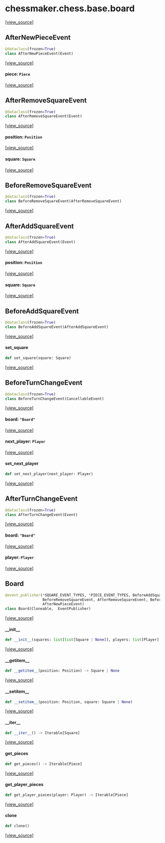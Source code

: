 <a id="chessmaker.chess.base.board"></a>

# chessmaker.chess.base.board

[[view_source]](https://github.com/WolfDWyc/ChessMaker/blob/31277ef9b150ef22d5ea0caafe33d2906b6c7f48/chessmaker\chess\base\board.py#L1)

<a id="chessmaker.chess.base.board.AfterNewPieceEvent"></a>

## AfterNewPieceEvent

```python
@dataclass(frozen=True)
class AfterNewPieceEvent(Event)
```

[[view_source]](https://github.com/WolfDWyc/ChessMaker/blob/31277ef9b150ef22d5ea0caafe33d2906b6c7f48/chessmaker\chess\base\board.py#L16)

<a id="chessmaker.chess.base.board.AfterNewPieceEvent.piece"></a>

#### piece: `Piece`

[[view_source]](https://github.com/WolfDWyc/ChessMaker/blob/31277ef9b150ef22d5ea0caafe33d2906b6c7f48/chessmaker\chess\base\board.py#L17)

<a id="chessmaker.chess.base.board.AfterRemoveSquareEvent"></a>

## AfterRemoveSquareEvent

```python
@dataclass(frozen=True)
class AfterRemoveSquareEvent(Event)
```

[[view_source]](https://github.com/WolfDWyc/ChessMaker/blob/31277ef9b150ef22d5ea0caafe33d2906b6c7f48/chessmaker\chess\base\board.py#L21)

<a id="chessmaker.chess.base.board.AfterRemoveSquareEvent.position"></a>

#### position: `Position`

[[view_source]](https://github.com/WolfDWyc/ChessMaker/blob/31277ef9b150ef22d5ea0caafe33d2906b6c7f48/chessmaker\chess\base\board.py#L22)

<a id="chessmaker.chess.base.board.AfterRemoveSquareEvent.square"></a>

#### square: `Square`

[[view_source]](https://github.com/WolfDWyc/ChessMaker/blob/31277ef9b150ef22d5ea0caafe33d2906b6c7f48/chessmaker\chess\base\board.py#L23)

<a id="chessmaker.chess.base.board.BeforeRemoveSquareEvent"></a>

## BeforeRemoveSquareEvent

```python
@dataclass(frozen=True)
class BeforeRemoveSquareEvent(AfterRemoveSquareEvent)
```

[[view_source]](https://github.com/WolfDWyc/ChessMaker/blob/31277ef9b150ef22d5ea0caafe33d2906b6c7f48/chessmaker\chess\base\board.py#L27)

<a id="chessmaker.chess.base.board.AfterAddSquareEvent"></a>

## AfterAddSquareEvent

```python
@dataclass(frozen=True)
class AfterAddSquareEvent(Event)
```

[[view_source]](https://github.com/WolfDWyc/ChessMaker/blob/31277ef9b150ef22d5ea0caafe33d2906b6c7f48/chessmaker\chess\base\board.py#L32)

<a id="chessmaker.chess.base.board.AfterAddSquareEvent.position"></a>

#### position: `Position`

[[view_source]](https://github.com/WolfDWyc/ChessMaker/blob/31277ef9b150ef22d5ea0caafe33d2906b6c7f48/chessmaker\chess\base\board.py#L33)

<a id="chessmaker.chess.base.board.AfterAddSquareEvent.square"></a>

#### square: `Square`

[[view_source]](https://github.com/WolfDWyc/ChessMaker/blob/31277ef9b150ef22d5ea0caafe33d2906b6c7f48/chessmaker\chess\base\board.py#L34)

<a id="chessmaker.chess.base.board.BeforeAddSquareEvent"></a>

## BeforeAddSquareEvent

```python
@dataclass(frozen=True)
class BeforeAddSquareEvent(AfterAddSquareEvent)
```

[[view_source]](https://github.com/WolfDWyc/ChessMaker/blob/31277ef9b150ef22d5ea0caafe33d2906b6c7f48/chessmaker\chess\base\board.py#L38)

<a id="chessmaker.chess.base.board.BeforeAddSquareEvent.set_square"></a>

#### set\_square

```python
def set_square(square: Square)
```

[[view_source]](https://github.com/WolfDWyc/ChessMaker/blob/31277ef9b150ef22d5ea0caafe33d2906b6c7f48/chessmaker\chess\base\board.py#L39)

<a id="chessmaker.chess.base.board.BeforeTurnChangeEvent"></a>

## BeforeTurnChangeEvent

```python
@dataclass(frozen=True)
class BeforeTurnChangeEvent(CancellableEvent)
```

[[view_source]](https://github.com/WolfDWyc/ChessMaker/blob/31277ef9b150ef22d5ea0caafe33d2906b6c7f48/chessmaker\chess\base\board.py#L44)

<a id="chessmaker.chess.base.board.BeforeTurnChangeEvent.board"></a>

#### board: `"Board"`

[[view_source]](https://github.com/WolfDWyc/ChessMaker/blob/31277ef9b150ef22d5ea0caafe33d2906b6c7f48/chessmaker\chess\base\board.py#L45)

<a id="chessmaker.chess.base.board.BeforeTurnChangeEvent.next_player"></a>

#### next\_player: `Player`

[[view_source]](https://github.com/WolfDWyc/ChessMaker/blob/31277ef9b150ef22d5ea0caafe33d2906b6c7f48/chessmaker\chess\base\board.py#L46)

<a id="chessmaker.chess.base.board.BeforeTurnChangeEvent.set_next_player"></a>

#### set\_next\_player

```python
def set_next_player(next_player: Player)
```

[[view_source]](https://github.com/WolfDWyc/ChessMaker/blob/31277ef9b150ef22d5ea0caafe33d2906b6c7f48/chessmaker\chess\base\board.py#L48)

<a id="chessmaker.chess.base.board.AfterTurnChangeEvent"></a>

## AfterTurnChangeEvent

```python
@dataclass(frozen=True)
class AfterTurnChangeEvent(Event)
```

[[view_source]](https://github.com/WolfDWyc/ChessMaker/blob/31277ef9b150ef22d5ea0caafe33d2906b6c7f48/chessmaker\chess\base\board.py#L53)

<a id="chessmaker.chess.base.board.AfterTurnChangeEvent.board"></a>

#### board: `"Board"`

[[view_source]](https://github.com/WolfDWyc/ChessMaker/blob/31277ef9b150ef22d5ea0caafe33d2906b6c7f48/chessmaker\chess\base\board.py#L54)

<a id="chessmaker.chess.base.board.AfterTurnChangeEvent.player"></a>

#### player: `Player`

[[view_source]](https://github.com/WolfDWyc/ChessMaker/blob/31277ef9b150ef22d5ea0caafe33d2906b6c7f48/chessmaker\chess\base\board.py#L55)

<a id="chessmaker.chess.base.board.Board"></a>

## Board

```python
@event_publisher(*SQUARE_EVENT_TYPES, *PIECE_EVENT_TYPES, BeforeAddSquareEvent, AfterAddSquareEvent,
                 BeforeRemoveSquareEvent, AfterRemoveSquareEvent, BeforeTurnChangeEvent, AfterTurnChangeEvent,
                 AfterNewPieceEvent)
class Board(Cloneable,  EventPublisher)
```

[[view_source]](https://github.com/WolfDWyc/ChessMaker/blob/31277ef9b150ef22d5ea0caafe33d2906b6c7f48/chessmaker\chess\base\board.py#L61)

<a id="chessmaker.chess.base.board.Board.__init__"></a>

#### \_\_init\_\_

```python
def __init__(squares: list[list[Square | None]], players: list[Player], turn_iterator: Iterator[Player], rules: list[Rule] = None)
```

[[view_source]](https://github.com/WolfDWyc/ChessMaker/blob/31277ef9b150ef22d5ea0caafe33d2906b6c7f48/chessmaker\chess\base\board.py#L62)

<a id="chessmaker.chess.base.board.Board.__getitem__"></a>

#### \_\_getitem\_\_

```python
def __getitem__(position: Position) -> Square | None
```

[[view_source]](https://github.com/WolfDWyc/ChessMaker/blob/31277ef9b150ef22d5ea0caafe33d2906b6c7f48/chessmaker\chess\base\board.py#L115)

<a id="chessmaker.chess.base.board.Board.__setitem__"></a>

#### \_\_setitem\_\_

```python
def __setitem__(position: Position, square: Square | None)
```

[[view_source]](https://github.com/WolfDWyc/ChessMaker/blob/31277ef9b150ef22d5ea0caafe33d2906b6c7f48/chessmaker\chess\base\board.py#L118)

<a id="chessmaker.chess.base.board.Board.__iter__"></a>

#### \_\_iter\_\_

```python
def __iter__() -> Iterable[Square]
```

[[view_source]](https://github.com/WolfDWyc/ChessMaker/blob/31277ef9b150ef22d5ea0caafe33d2906b6c7f48/chessmaker\chess\base\board.py#L141)

<a id="chessmaker.chess.base.board.Board.get_pieces"></a>

#### get\_pieces

```python
def get_pieces() -> Iterable[Piece]
```

[[view_source]](https://github.com/WolfDWyc/ChessMaker/blob/31277ef9b150ef22d5ea0caafe33d2906b6c7f48/chessmaker\chess\base\board.py#L160)

<a id="chessmaker.chess.base.board.Board.get_player_pieces"></a>

#### get\_player\_pieces

```python
def get_player_pieces(player: Player) -> Iterable[Piece]
```

[[view_source]](https://github.com/WolfDWyc/ChessMaker/blob/31277ef9b150ef22d5ea0caafe33d2906b6c7f48/chessmaker\chess\base\board.py#L165)

<a id="chessmaker.chess.base.board.Board.clone"></a>

#### clone

```python
def clone()
```

[[view_source]](https://github.com/WolfDWyc/ChessMaker/blob/31277ef9b150ef22d5ea0caafe33d2906b6c7f48/chessmaker\chess\base\board.py#L170)

